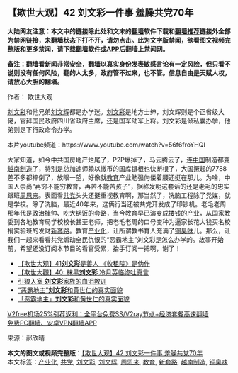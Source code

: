  <h2>【欺世大观】42 刘文彩一件事 羞臊共党70年</h2> <p class="notice"><b>大陆网友注意：本文中的链接除此处和文末的<a href="https://github.com/bannedbook/fanqiang" >翻墙</a>软件下载和<a href="https://github.com/killgcd/justmysocks/blob/master/README.md">翻墙推荐</a>链接外全部为禁网链接，未翻墙状态下打不开，请勿点击。此为文字版禁闻，欲看图文视频完整版和更多禁闻，请下载<a href="https://github.com/bannedbook/fanqiang">翻墙软件或APP</a>后翻墙上禁闻网。</p><p>备注：翻墙看新闻非常安全，翻墙以真实身份发表敏感言论有一定风险，但只看不说则没有任何风险，翻的人太多，政府管不过来，也不管。信息自由是天赋人权，请放心大胆的翻墙。</b></p>  <div class="entry"> <p>作者： 欺世大观</p> <p id="summary"><span class='wp_keywordlink'><a href="https://www.bannedbook.org/forum2/topic678.html" title="刘文彩真相" target="_blank">刘文彩</a></span>和他兄弟<a href="https://www.bannedbook.org/bnews/tag/%e5%88%98%e6%96%87%e8%be%89/" class="st_tag internal_tag" rel="tag" title="标签 刘文辉 下的日志">刘文辉</a>都是办学迷。<a href="https://www.bannedbook.org/bnews/tag/%e5%88%98%e6%96%87%e5%bd%a9/" class="st_tag internal_tag" rel="tag" title="标签 刘文彩 下的日志">刘文彩</a>是地方士绅，刘文辉则是个正省级大佬，官拜国民政府四川省政府主席，还是国军陆军上将。刘文彩是倾私囊办学，他弟则是下行政命令办学。</p>  <p id="conimg"></p> <p></p>  <p>本片youtube频道：https://www.youtube.com/watch?v=56f6froYHQI</p> <p>大家知道，如今中共国房地产烂尾了，P2P爆掉了，马云腾云了，连<span class='wp_keywordlink_affiliate'><a href="https://www.bannedbook.org/" title="中国" target="_blank">中国</a></span>制造都变<a href="https://www.bannedbook.org/bnews/tag/%E8%B6%8A%E5%8D%97%E5%88%B6%E9%80%A0/" class="st_tag internal_tag" rel="tag" title="标签 越南制造 下的日志">越南制造</a>了，特别是总加速师赖以撒币的国库银根也快断根了，大国撅起的7788差不多都摔倒了，放眼一望，好像就<a href="https://www.bannedbook.org/bnews/tag/%e6%95%99%e8%82%b2/" class="st_tag internal_tag" rel="tag" title="标签 教育 下的日志">教育</a>产业勉强佝偻着腰还挺在那儿。为啥，中国人崇尚“再穷不能穷教育，再苦不能苦孩子”，据称发明这套话的还是老毛的忠实跟班<a href="https://www.bannedbook.org/bnews/tag/%e5%91%a8%e6%81%a9%e6%9d%a5/" class="st_tag internal_tag" rel="tag" title="标签 周恩来 下的日志">周恩来</a>。表面看<a href="https://www.bannedbook.org/bnews/tag/%E5%85%B1%E5%85%9A/" class="st_tag internal_tag" rel="tag" title="标签 共党 下的日志">共党</a>头头还挺重视教育啊，那当然了，洗脑工程除了党媒，就是学校。除了洗脑，最近40年来，这俩行当还被共党开发成了印钞机。老毛老周那年代是政治挂帅、吃大锅饭的套路，当今教育早已演变成搂钱的产业，从国家教委到各地教育局学校校长甚至老师，把老毛老周的口号变种为逼家长花大钱买名校捐实验班的发财<a href="https://www.bannedbook.org/bnews/tag/%E6%96%B0%E5%A5%97%E8%B7%AF/" class="st_tag internal_tag" rel="tag" title="标签 新套路 下的日志">新套路</a>。教育<a href="https://www.bannedbook.org/bnews/tag/%E4%BA%A7%E4%B8%9A%E5%8C%96/" class="st_tag internal_tag" rel="tag" title="标签 产业化 下的日志">产业化</a>，让所谓教书育人充满了<a href="https://www.bannedbook.org/bnews/tag/%E9%93%9C%E8%87%AD%E5%91%B3/" class="st_tag internal_tag" rel="tag" title="标签 铜臭味 下的日志">铜臭味</a>儿。那么，让我们一起来看看共党煽动全民仇恨的“恶霸地主”刘文彩是怎么办学的。故事开始前，希望还没订阅本节目的看官受累，抬手订阅一把啊，谢了！</p>  <ul class='op-related-articles' title='相关阅读'> <li><a href='https://www.bannedbook.org/bnews/comments/20201221/1451993.html' target='_blank'>【欺世大观】41<b>刘文彩</b>是善人 《收租院》是伪作</a></li> <li><a href='https://www.bannedbook.org/bnews/comments/20201211/1445696.html' target='_blank'>【欺世大觀】40: 抹黑<b>刘文彩</b> 冷月英临终吐真言</a></li> <li><a href='https://www.bannedbook.org/bnews/lifebaike/20200904/1390673.html' target='_blank'>引狼入室 <b>刘文彩</b>家族的血泪教训</a></li> <li><a href='https://www.bannedbook.org/bnews/comments/20200604/1370874.html' target='_blank'>“恶霸地主”<b>刘文彩</b>和黄世仁的真实面貌</a></li> <li><a href='https://www.bannedbook.org/bnews/lifebaike/20200605/1339848.html' target='_blank'>「恶霸地主」<b>刘文彩</b>和黄世仁的真实面貌</a></li> </ul> <p class="texttj"> <a href="https://github.com/bannedbook/fanqiang/wiki/V2ray%E6%9C%BA%E5%9C%BA" target="_blank">V2free机场25%引荐返利：全平台免费SS/V2ray节点+经济套餐高速翻墙</a><br/> <a href="https://github.com/bannedbook/fanqiang/wiki/%E7%A6%81%E9%97%BB%E7%BD%91%E5%AE%89%E5%8D%93%E7%BF%BB%E5%A2%99%E6%96%B0%E9%97%BBAPP" target="_blank">免费PC翻墙、安卓VPN翻墙APP</a></p><p> 来源：郝欣晴 </p><a name='sharetosocial'></a>       <div><b>本文的图文或视频完整版</b>：<a href='https://www.bannedbook.org/bnews/comments/20201222/1452631.html'>【欺世大观】42 刘文彩一件事 羞臊共党70年</a></div>  </div><!--END ENTRY--> <div class="postfooter"> <div>本文标签：<a href="https://www.bannedbook.org/bnews/tag/%E4%BA%A7%E4%B8%9A%E5%8C%96/" rel="tag">产业化</a>, <a href="https://www.bannedbook.org/bnews/tag/%E5%85%B1%E5%85%9A/" rel="tag">共党</a>, <a href="https://www.bannedbook.org/bnews/tag/%e5%88%98%e6%96%87%e5%bd%a9/" rel="tag">刘文彩</a>, <a href="https://www.bannedbook.org/bnews/tag/%e5%88%98%e6%96%87%e8%be%89/" rel="tag">刘文辉</a>, <a href="https://www.bannedbook.org/bnews/tag/%e5%91%a8%e6%81%a9%e6%9d%a5/" rel="tag">周恩来</a>, <a href="https://www.bannedbook.org/bnews/tag/%e6%95%99%e8%82%b2/" rel="tag">教育</a>, <a href="https://www.bannedbook.org/bnews/tag/%E6%96%B0%E5%A5%97%E8%B7%AF/" rel="tag">新套路</a>, <a href="https://www.bannedbook.org/bnews/tag/%E8%B6%8A%E5%8D%97%E5%88%B6%E9%80%A0/" rel="tag">越南制造</a>, <a href="https://www.bannedbook.org/bnews/tag/%E9%93%9C%E8%87%AD%E5%91%B3/" rel="tag">铜臭味</a></div>  </div><!--END POSTFOOTER--> 